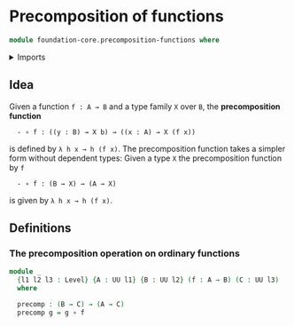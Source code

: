 # Precomposition of functions

```agda
module foundation-core.precomposition-functions where
```

<details><summary>Imports</summary>

```agda
open import foundation.universe-levels

open import foundation-core.function-types
```

</details>

## Idea

Given a function `f : A → B` and a type family `X` over `B`, the
**precomposition function**

```text
  - ∘ f : ((y : B) → X b) → ((x : A) → X (f x))
```

is defined by `λ h x → h (f x)`. The precomposition function takes a simpler
form without dependent types: Given a type `X` the precomposition function by
`f`

```text
  - ∘ f : (B → X) → (A → X)
```

is given by `λ h x → h (f x)`.

## Definitions

### The precomposition operation on ordinary functions

```agda
module _
  {l1 l2 l3 : Level} {A : UU l1} {B : UU l2} (f : A → B) (C : UU l3)
  where

  precomp : (B → C) → (A → C)
  precomp g = g ∘ f
```
